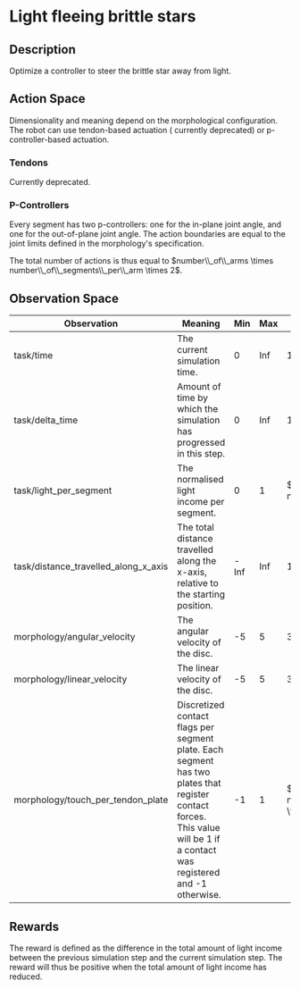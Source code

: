 # Light fleeing brittle stars

## Description

Optimize a controller to steer the brittle star away from light.

## Action Space

Dimensionality and meaning depend on the morphological configuration. The robot can use tendon-based actuation (
currently deprecated) or p-controller-based actuation.

### Tendons

Currently deprecated.

### P-Controllers

Every segment has two p-controllers: one for the in-plane joint angle, and one for the out-of-plane joint angle.
The action boundaries are equal to the joint limits defined in the morphology's specification.

The total number of actions is thus equal to $number\\_of\\_arms \times number\\_of\\_segments\\_per\\_arm \times 2$.

## Observation Space

| Observation                          | Meaning                                                                                                                                                                   | Min  | Max | Shape                                                                   |
|--------------------------------------|---------------------------------------------------------------------------------------------------------------------------------------------------------------------------|------|-----|-------------------------------------------------------------------------|
| task/time                            | The current simulation time.                                                                                                                                              | 0    | Inf | 1                                                                       |
| task/delta_time                      | Amount of time by which the simulation has progressed in this step.                                                                                                       | 0    | Inf | 1                                                                       |
| task/light_per_segment               | The normalised light income per segment.                                                                                                                                  | 0    | 1   | $number\\_of\\_arms \times number\\_of\\_segments\\_per\\_arm$          |
| task/distance_travelled_along_x_axis | The total distance travelled along the x-axis, relative to the starting position.                                                                                         | -Inf | Inf | 1                                                                       |
| morphology/angular_velocity          | The angular velocity of the disc.                                                                                                                                         | -5   | 5   | 3                                                                       |
| morphology/linear_velocity           | The linear velocity of the disc.                                                                                                                                          | -5   | 5   | 3                                                                       |
| morphology/touch_per_tendon_plate    | Discretized contact flags per segment plate. Each segment has two plates that register contact forces. This value will be 1 if a contact was registered and -1 otherwise. | -1   | 1   | $number\\_of\\_arms \times number\\_of\\_segments\\_per\\_arm \times 2$ |

## Rewards

The reward is defined as the difference in the total amount of light income between the previous simulation step and the
current simulation step.
The reward will thus be positive when the total amount of light income has reduced.

